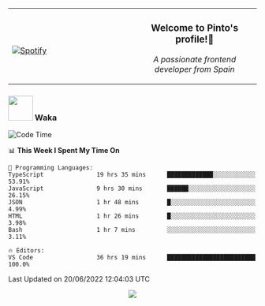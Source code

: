 <table width="100%" align="center"> 
  <tr>
  <td width="50%">
      
&nbsp; <br> [![Spotify](https://novatorem-zeta-rust.vercel.app/api/spotify)](https://open.spotify.com/user/novatorem-zeta-rust)

  </td>
  <td width="50%">
    <h3 align="center">Welcome to Pinto's profile!👋</h3>
    <p align="center"><em>A passionate frontend developer from Spain</em></p>
  </td>
  </table>

### <img src="https://media.giphy.com/media/VgCDAzcKvsR6OM0uWg/giphy.gif" width="50"> Waka

  <!--START_SECTION:waka-->
![Code Time](http://img.shields.io/badge/Code%20Time-546%20hrs%205%20mins-blue)

📊 **This Week I Spent My Time On** 

```text
💬 Programming Languages: 
TypeScript               19 hrs 35 mins      █████████████░░░░░░░░░░░░   53.91% 
JavaScript               9 hrs 30 mins       ██████░░░░░░░░░░░░░░░░░░░   26.15% 
JSON                     1 hr 48 mins        █░░░░░░░░░░░░░░░░░░░░░░░░   4.99% 
HTML                     1 hr 26 mins        █░░░░░░░░░░░░░░░░░░░░░░░░   3.98% 
Bash                     1 hr 7 mins         ░░░░░░░░░░░░░░░░░░░░░░░░░   3.11%

🔥 Editors: 
VS Code                  36 hrs 19 mins      █████████████████████████   100.0%

```


 Last Updated on 20/06/2022 12:04:03 UTC
<!--END_SECTION:waka-->

<div align="center">
<img src="https://github-readme-stats-gilt-tau.vercel.app/api/top-langs/?username=pinto-hub&layout=compact&theme=dracula" />
</div>
